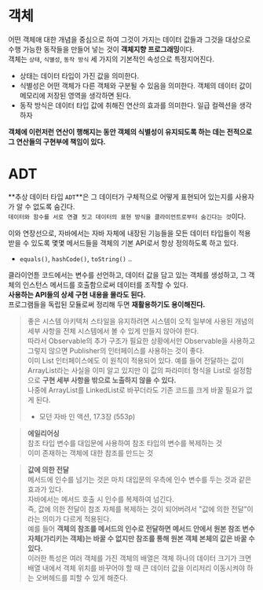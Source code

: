 
# 객체

어떤 객체애 대한 개념을 중심으로 하여 그것이 가지는 데이터 값들과 그것을 대상으로 수행 가능한 동작들을 만들어 넣는 것이 **객체지향 프로그래밍**이다.  
객체는 `상태`, `식별성`, `동작 방식` 세 가지의 기본적인 속성으로 특정지어진다.  
- 상태는 데이터 타입이 가진 값을 의미한다.
- 식별성은 어떤 객체가 다른 객체와 구분될 수 있음을 의미한다. 객체의 데이터 값이 메모리에 저장된 영역을 생각하면 된다.
- 동작 방식은 데이터 타입 값에 취해진 연산의 효과를 의미한다. 일급 컬렉션을 생각하자

**객체에 이런저런 연산이 행해지는 동안 객체의 식별성이 유지되도록 하는 데는 전적으로 그 연산들의 구현부에 책임이 있다.**  

# ADT

**추상 데이터 타입 `ADT`**은 그 데이터가 구체적으로 어떻게 표현되어 있는지를 사용자가 알 수 없도록 숨긴다.  
`데이터와 함수를 서로 연결 짓고 데이터의 표현 방식을 클라이언트로부터 숨긴다는 것`이다.  
  
이와 연장선으로, 자바에서는 자바 자체에 내장된 기능들을 모든 데이터 타입들이 적용받을 수 있도록 몇몇 메서드들을 객체의 기본 API로서 항상 정의하도록 하고 있다.
- `equals()`, `hashCode()`, `toString()` ..
  
클라이언튿 코드에서는 변수를 선언하고, 데이터 값을 담고 있는 객체를 생성하고, 그 객체의 인스턴스 메서드를 호출함으로써 데이터를 조작할 수 있다.  
**사용하는 API들의 상세 구현 내용을 몰라도 된다.**  
프로그램들을 독립된 모듈로써 정리해 두면 **재활용하기도 용이해진다.**  
  
> 좋은 시스템 아키텍처 스타일을 유지하려면 시스템이 오직 일부에 사용된 개념의 세부 사항을 전체 시스템에서 볼 수 있게 만들지 않아야 한다.  
> 따라서 Observable의 추가 구조가 필요한 상황에서만 Observable을 사용하고 그렇지 않으면 Publisher의 인터페이스를 사용하는 것이 좋다.  
> 이미 List 인터페이스에도 이 원칙이 적용되어 있다. 예를 들어 전달하는 값이 ArrayList라는 사실을 이미 알고 있지만 이 값의 파라미터 형식을 List로 설정함으로 **구현 세부 사항을 밖으로 노출하지 않을 수 있다.**  
> 나중에 ArrayList를 LinkedList로 바꾸더라도 기존 코드를 크게 바꿀 필요가 없게 된다.  
> - 모던 자바 인 액션, 17.3장 (553p)

> **에일리어싱**  
> 참조 타입 변수를 대입문에 사용하여 참조 타입의 변수를 복제하는 것  
> 이미 존재하는 객체에 대한 참조를 만드는 것


> **값에 의한 전달**  
> 메서드에 인수를 넘기는 것은 마치 대입문의 우측에 인수 변수를 두는 것과 같은 효과가 있다.  
> 자바에서는 메서드 호출 시 인수를 복제하여 넘긴다.  
> 즉, 값에 의한 전달이 참조 자체를 복제하는 것이 되어버려서 "값에 의한 전달"이라는 의미가 다르게 적용된다.  
> 예를 들어 **객체의 참조를 메서드의 인수로 전달하면 메서드 안에서 원본 참조 변수 자체(가리키는 객체)는 바꿀 수 없지만 참조를 통해 원본 객체 본체의 값은 바꿀 수 있다.**  
> 이러한 특성은 여러 객체를 가진 객체의 배열은 객체 하나의 데이터 크기가 크면 배열 내에서 객체 위치를 바꾸어야 할 때 큰 데이터 값을 이리저리 이동시켜야 하는 오버헤드를 피할 수 있게 해준다.